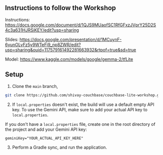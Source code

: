 ## Instructions to follow the Workshop

Instructions: https://docs.google.com/document/d/1QJS9MUaofSC1RfGFxzJVprY25D2S4c3a631HJRSiKEY/edit?usp=sharing

Slides: https://docs.google.com/presentation/d/1MCuynF-6yunOLyFz5y9WTeFj9_np8ZWR/edit?usp=sharing&ouid=117579161492281663932&rtpof=true&sd=true

Model: https://www.kaggle.com/models/google/gemma-2/tfLite

## Setup

1. Clone the `main` branch, 

```bash
git clone https://github.com/shivay-couchbase/couchbase-lite-workshop.git
```

2. If `local.properties` doesn't exist, the build will use a default empty API key. To use the Gemini API, make sure to add your actual API key to `local.properties`.

If you don't have a `local.properties` file, create one in the root directory of the project and add your Gemini API key:
```
geminiKey="YOUR_ACTUAL_API_KEY_HERE"
```


3. Perform a Gradle sync, and run the application. 
